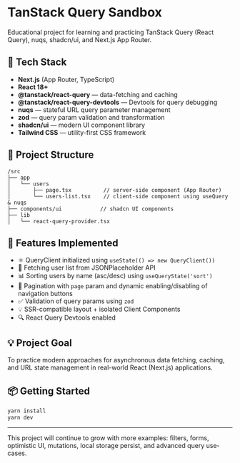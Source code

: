 # TanStack Query Sandbox

Educational project for learning and practicing TanStack Query (React Query), nuqs, shadcn/ui, and Next.js App Router.

## 🚀 Tech Stack

* **Next.js** (App Router, TypeScript)
* **React 18+**
* **@tanstack/react-query** — data-fetching and caching
* **@tanstack/react-query-devtools** — Devtools for query debugging
* **nuqs** — stateful URL query parameter management
* **zod** — query param validation and transformation
* **shadcn/ui** — modern UI component library
* **Tailwind CSS** — utility-first CSS framework

## 📂 Project Structure

```
/src
├── app
│   └── users
│       ├── page.tsx          // server-side component (App Router)
│       └── users-list.tsx    // client-side component using useQuery & nuqs
├── components/ui            // shadcn UI components
├── lib
│   └── react-query-provider.tsx
```

## 📄 Features Implemented

* ⚛️ QueryClient initialized using `useState(() => new QueryClient())`
* 🔄 Fetching user list from JSONPlaceholder API
* 📊 Sorting users by name (asc/desc) using `useQueryState('sort')`
* 📄 Pagination with `page` param and dynamic enabling/disabling of navigation buttons
* ✅ Validation of query params using `zod`
* 💡 SSR-compatible layout + isolated Client Components
* 🔍 React Query Devtools enabled

## 💡 Project Goal

To practice modern approaches for asynchronous data fetching, caching, and URL state management in real-world React (Next.js) applications.

## 📦 Getting Started

```bash
yarn install
yarn dev
```

---

This project will continue to grow with more examples: filters, forms, optimistic UI, mutations, local storage persist, and advanced query use-cases.

